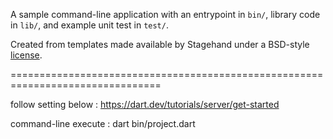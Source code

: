 A sample command-line application with an entrypoint in `bin/`, library code
in `lib/`, and example unit test in `test/`.

Created from templates made available by Stagehand under a BSD-style
[license](https://github.com/dart-lang/stagehand/blob/master/LICENSE).


================================================================================


follow setting below : 
https://dart.dev/tutorials/server/get-started

command-line execute : dart bin/project.dart
